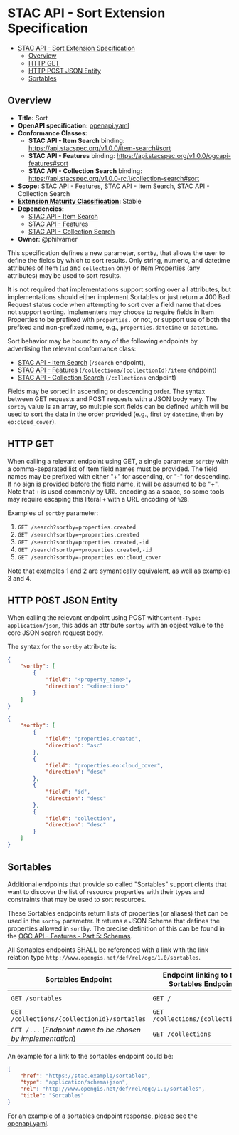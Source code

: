 # STAC API - Sort Extension Specification

- [STAC API - Sort Extension Specification](#stac-api---sort-extension-specification)
  - [Overview](#overview)
  - [HTTP GET](#http-get)
  - [HTTP POST JSON Entity](#http-post-json-entity)
  - [Sortables](#sortables)

## Overview

- **Title:** Sort
- **OpenAPI specification:** [openapi.yaml](openapi.yaml)
- **Conformance Classes:**
  - **STAC API - Item Search** binding: <https://api.stacspec.org/v1.0.0/item-search#sort>
  - **STAC API - Features** binding: <https://api.stacspec.org/v1.0.0/ogcapi-features#sort>
  - **STAC API - Collection Search** binding: <https://api.stacspec.org/v1.0.0-rc.1/collection-search#sort>
- **Scope:** STAC API - Features, STAC API - Item Search, STAC API - Collection Search
- **[Extension Maturity Classification](https://github.com/radiantearth/stac-api-spec/tree/main/README.md#maturity-classification):** Stable
- **Dependencies:**
  - [STAC API - Item Search](https://github.com/radiantearth/stac-api-spec/tree/v1.0.0/item-search)
  - [STAC API - Features](https://github.com/radiantearth/stac-api-spec/tree/v1.0.0/ogcapi-features)
  - [STAC API - Collection Search](https://github.com/stac-api-extensions/collection-search/tree/v1.0.0-rc.1)
- **Owner**: @philvarner

This specification defines a new parameter, `sortby`, that allows the user to define the fields by which
to sort results.
Only string, numeric, and datetime attributes of Item (`id` and `collection` only) or Item Properties (any attributes)
may be used to sort results.  

It is not required that implementations support sorting over all attributes, but
implementations should either implement Sortables or just return a 400 Bad Request status code
when attempting to sort over a field name that does not support sorting.
Implementers may choose to require fields in Item Properties to be prefixed with `properties.` or not,
or support use of both the prefixed and non-prefixed name, e.g., `properties.datetime` or `datetime`.

Sort behavior may be bound to any of the following endpoints by advertising the relevant conformance class:

- [STAC API - Item Search](https://github.com/radiantearth/stac-api-spec/tree/v1.0.0/item-search)
  (`/search` endpoint),
- [STAC API - Features](https://github.com/radiantearth/stac-api-spec/tree/v1.0.0/ogcapi-features)
  (`/collections/{collectionId}/items` endpoint)
- [STAC API - Collection Search](https://github.com/stac-api-extensions/collection-search/tree/v1.0.0-rc.1)
  (`/collections` endpoint)

Fields may be sorted in ascending or descending order.  The syntax between GET requests and POST requests with a JSON
body vary.  The `sortby` value is an array, so multiple sort fields can be defined which will be used to sort
the data in the order provided (e.g., first by `datetime`, then by `eo:cloud_cover`).

## HTTP GET

When calling a relevant endpoint using GET, a single parameter `sortby` with a comma-separated list of item field names must
be provided. The field names may be prefixed with either "+" for ascending, or "-" for descending.  If no sign is
provided before the field name, it will be assumed to be "+". Note that `+` is used commonly
by URL encoding as a space, so some tools may require escaping this literal `+` with a URL encoding of `%2B`.  

Examples of `sortby` parameter:

1. `GET /search?sortby=properties.created`
2. `GET /search?sortby=+properties.created`
3. `GET /search?sortby=properties.created,-id`
4. `GET /search?sortby=+properties.created,-id`
5. `GET /search?sortby=-properties.eo:cloud_cover`

Note that examples 1 and 2 are symantically equivalent, as well as examples 3 and 4.

## HTTP POST JSON Entity

When calling the relevant endpoint using POST with`Content-Type: application/json`, this adds an attribute `sortby` with
an object value to the core JSON search request body.

The syntax for the `sortby` attribute is:

```json
{
    "sortby": [
        {
            "field": "<property_name>",
            "direction": "<direction>"
        }
    ]
}
```

```json
{
    "sortby": [
        {
            "field": "properties.created",
            "direction": "asc"
        },
        {
            "field": "properties.eo:cloud_cover",
            "direction": "desc"
        },
        {
            "field": "id",
            "direction": "desc"
        },
        {
            "field": "collection",
            "direction": "desc"
        }
    ]
}
```

## Sortables

Additional endpoints that provide so called "Sortables" support clients that want to discover the list of resource
properties with their types and constraints that may be used to sort resources.

These Sortables endpoints return lists of properties (or aliases) that can be used in the `sortby` parameter.
It returns a JSON Schema that defines the properties allowed in `sortby`.
The precise definition of this can be found in the
[OGC API - Features - Part 5: Schemas](https://portal.ogc.org/files/108199#rc_sortables).

All Sortables endpoints SHALL be referenced with a link with the link relation type
`http://www.opengis.net/def/rel/ogc/1.0/sortables`.

| Sortables Endpoint                                          | Endpoint linking to the Sortables Endpoint | Conformance class                                                  | Applicable `sortby` endpoints           |
| ----------------------------------------------------------- | ------------------------------------------ | ------------------------------------------------------------------ | --------------------------------------- |
| `GET /sortables`                                            | `GET /`                                    | `https://api.stacspec.org/v1.0.0/item-search#sortables`            | `GET /search` and `POST /search`        |
| `GET /collections/{collectionId}/sortables`                 | `GET /collections/{collectionId}`          | `http://www.opengis.net/spec/ogcapi-features-5/1.0/conf/sortables` | `GET /collections/{collectionId}/items` |
| `GET /...` (*Endpoint name to be chosen by implementation*) | `GET /collections`                         | `https://api.stacspec.org/v1.0.0-rc.1/collection-search#sortables` | `GET /collections/{collectionId}/items` |

An example for a link to the sortables endpoint could be:

```json
{
    "href": "https://stac.example/sortables",
    "type": "application/schema+json",
    "rel": "http://www.opengis.net/def/rel/ogc/1.0/sortables",
    "title": "Sortables"
}
```

For an example of a sortables endpoint response, please see the [openapi.yaml](openapi.yaml).

